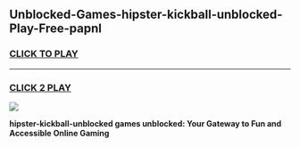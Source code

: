 
## Unblocked-Games-hipster-kickball-unblocked-Play-Free-papnl
<h3>
<a href="https://premium76.site?title=hipster-kickball-unblocked&ref=18A1">CLICK TO PLAY</a></h3>
<hr>

<h3>
<a href="https://premium76.site?title=hipster-kickball-unblocked&ref=18A1">CLICK 2 PLAY</a>
  
</h3>

<a href="https://premium76.site?title=hipster-kickball-unblocked&ref=18A1"><img src="https://clearcache.store/games.png"></a>


**hipster-kickball-unblocked games unblocked: Your Gateway to Fun and Accessible Online Gaming**
